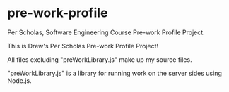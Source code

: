 # pre-work-profile
Per Scholas, Software Engineering Course Pre-work Profile Project.

This is Drew's Per Scholas Pre-work Profile Project!

All files excluding "preWorkLibrary.js" make up my source files.

"preWorkLibrary.js" is a library for running work on the server sides using Node.js.
